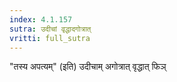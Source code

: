```yaml
---
index: 4.1.157
sutra: उदीचां वृद्धादगोत्रात्‌
vritti: full_sutra
---
```


"तस्य अपत्यम्" (इति) उदीचाम् अगोत्रात् वृद्धात् फिञ्